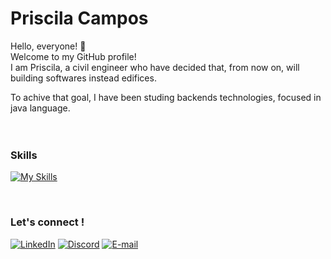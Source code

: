 

# Priscila Campos

Hello, everyone! :wave: <br>
Welcome to my GitHub profile!<br>
I am Priscila, a civil engineer who have decided that, from now on, will building softwares instead edifices.

To achive that goal, I have been studing backends technologies, focused in java language.
<br>
<br>
<br>

### Skills

[![My Skills](https://skillicons.dev/icons?i=java,angular,github,maven,html,css,spring&theme=light)](https://skillicons.dev)

<br>

### Let's connect !
[![LinkedIn](https://img.shields.io/badge/LinkedIn-FFF?style=for-the-badge&logo=linkedin&logoColor=0E76A8)](https://www.linkedin.com/in/priscampos/)
[![Discord](https://img.shields.io/badge/Discord-FFF?style=for-the-badge&logo=discord)](https://www.discord.com/in/pris_c/)
[![E-mail](https://img.shields.io/badge/email-FFF?style=for-the-badge&logo=microsoft-outlook&logoColor=black)](mailto:priscilac.campos@outlook.com)

